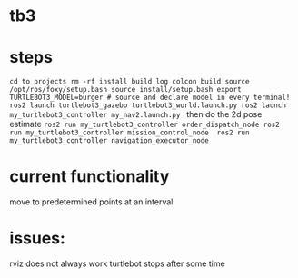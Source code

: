 # tb3
# steps
`cd to projects
rm -rf install build log
colcon build
source /opt/ros/foxy/setup.bash
source install/setup.bash
export TURTLEBOT3_MODEL=burger # source and declare model in every terminal!
ros2 launch turtlebot3_gazebo turtlebot3_world.launch.py
ros2 launch my_turtlebot3_controller my_nav2.launch.py `
then do the 2d pose estimate
`ros2 run my_turtlebot3_controller order_dispatch_node
ros2 run my_turtlebot3_controller mission_control_node 
ros2 run my_turtlebot3_controller navigation_executor_node `


# current functionality
move to predetermined points at an interval

# issues:
rviz does not always work
turtlebot stops after some time
